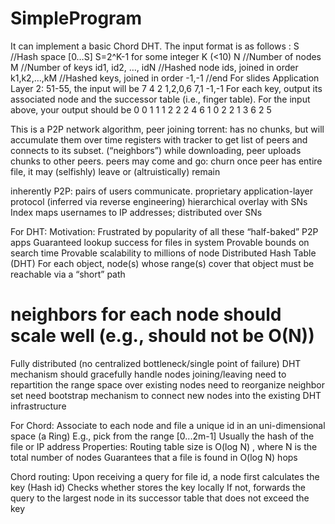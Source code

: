 # SimpleProgram
It can implement a basic Chord DHT. The input format is as follows :
 S //Hash space [0…S] S=2^K-1 for some integer K (<10)
 N //Number of nodes
 M //Number of keys
 id1, id2, …, idN //Hashed node ids, joined in order
k1,k2,…,kM //Hashed keys, joined in order
-1,-1 //end
 For slides Application Layer 2: 51-55, the input will be
 7
 4
 2
 1,2,0,6
 7,1
 -1,-1
 For each key, output its associated node and the successor table (i.e., finger table).
For the input above, your output should be
 0
 0 1 1
 1 2 2
 2 4 6
 1
 0 2 2
 1 3 6
 2 5 

This is a P2P network algorithm, peer joining torrent: 
has no chunks, but will accumulate them over time
registers with tracker to get list of peers and connects to its subset. (“neighbors”)
while downloading,  peer uploads chunks to other peers. 
peers may come and go: churn
once peer has entire file, it may (selfishly) leave or (altruistically) remain

inherently P2P: pairs of users communicate.
proprietary application-layer protocol (inferred via reverse engineering) 
hierarchical overlay with SNs
Index maps usernames to IP addresses; distributed over SNs

For DHT:
Motivation:
Frustrated by popularity of all these “half-baked” P2P apps 
Guaranteed lookup success for files in system
Provable bounds on search time
Provable scalability to millions of node
Distributed Hash Table (DHT)
For each object, node(s) whose range(s) cover that object must be reachable via a “short” path
# neighbors for each node should scale well (e.g., should not be O(N))
Fully distributed (no centralized bottleneck/single point of failure)
DHT mechanism should gracefully handle nodes joining/leaving 
need to repartition the range space over existing nodes
need to reorganize neighbor set
need bootstrap mechanism to connect new nodes into the existing DHT infrastructure

For Chord:
 Associate to each node and file a unique id in an uni-dimensional space (a Ring)
E.g., pick from the range [0...2m-1]
Usually the hash of the file or  IP address
Properties:
Routing table size is O(log N) , where N is the total number of nodes
Guarantees that a file is found in O(log N) hops

Chord routing: Upon receiving a query for file id, a node first calculates the key (Hash id)
Checks whether stores the key locally
If not, forwards the query to the largest node in its successor table that does not exceed the key
